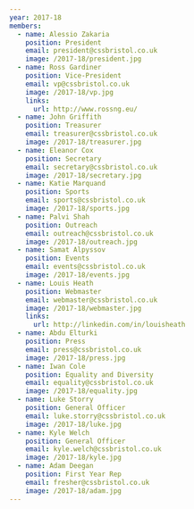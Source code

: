 ```yaml
---
year: 2017-18
members:
  - name: Alessio Zakaria
    position: President
    email: president@cssbristol.co.uk
    image: /2017-18/president.jpg
  - name: Ross Gardiner
    position: Vice-President
    email: vp@cssbristol.co.uk
    image: /2017-18/vp.jpg
    links:
      url: http://www.rossng.eu/
  - name: John Griffith
    position: Treasurer
    email: treasurer@cssbristol.co.uk
    image: /2017-18/treasurer.jpg
  - name: Eleanor Cox
    position: Secretary
    email: secretary@cssbristol.co.uk
    image: /2017-18/secretary.jpg
  - name: Katie Marquand
    position: Sports
    email: sports@cssbristol.co.uk
    image: /2017-18/sports.jpg
  - name: Palvi Shah
    position: Outreach
    email: outreach@cssbristol.co.uk
    image: /2017-18/outreach.jpg
  - name: Samat Alpyssov
    position: Events
    email: events@cssbristol.co.uk
    image: /2017-18/events.jpg
  - name: Louis Heath
    position: Webmaster
    email: webmaster@cssbristol.co.uk
    image: /2017-18/webmaster.jpg
    links:
      url: http://linkedin.com/in/louisheath
  - name: Abdu Elturki
    position: Press
    email: press@cssbristol.co.uk
    image: /2017-18/press.jpg
  - name: Iwan Cole
    position: Equality and Diversity
    email: equality@cssbristol.co.uk
    image: /2017-18/equality.jpg
  - name: Luke Storry
    position: General Officer
    email: luke.storry@cssbristol.co.uk
    image: /2017-18/luke.jpg
  - name: Kyle Welch
    position: General Officer
    email: kyle.welch@cssbristol.co.uk
    image: /2017-18/kyle.jpg
  - name: Adam Deegan
    position: First Year Rep
    email: fresher@cssbristol.co.uk
    image: /2017-18/adam.jpg
---
```

